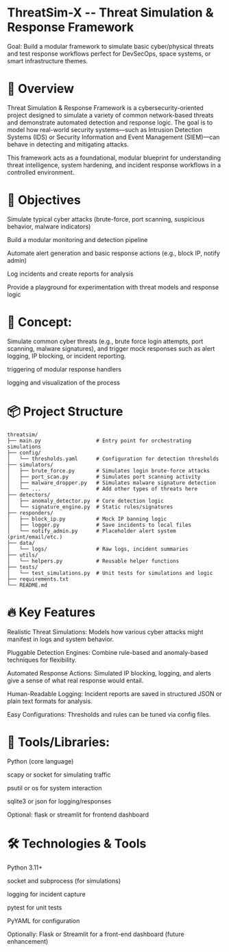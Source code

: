 # ThreatSim-X -- Threat Simulation & Response Framework
Goal: Build a modular framework to simulate basic cyber/physical threats and test response workflows perfect for DevSecOps, space systems, or smart infrastructure themes.

# 🚀 Overview

Threat Simulation & Response Framework is a cybersecurity-oriented project designed to simulate a variety of common network-based threats and demonstrate automated detection and response logic. The goal is to model how real-world security systems—such as Intrusion Detection Systems (IDS) or Security Information and Event Management (SIEM)—can behave in detecting and mitigating attacks.

This framework acts as a foundational, modular blueprint for understanding threat intelligence, system hardening, and incident response workflows in a controlled environment.

# 🎯 Objectives

Simulate typical cyber attacks (brute-force, port scanning, suspicious behavior, malware indicators)

Build a modular monitoring and detection pipeline

Automate alert generation and basic response actions (e.g., block IP, notify admin)

Log incidents and create reports for analysis

Provide a playground for experimentation with threat models and response logic

# 🧠 Concept:

Simulate common cyber threats (e.g., brute force login attempts, port scanning, malware signatures), and trigger mock responses such as alert logging, IP blocking, or incident reporting.

triggering of modular response handlers

logging and visualization of the process

# 📦 Project Structure
```
threatsim/
├── main.py                  # Entry point for orchestrating simulations
├── config/                 
│   └── thresholds.yaml      # Configuration for detection thresholds
├── simulators/             
│   ├── brute_force.py       # Simulates login brute-force attacks
│   ├── port_scan.py         # Simulates port scanning activity
│   ├── malware_dropper.py   # Simulates malware signature detection
│   └── ...                  # Add other types of threats here
├── detectors/              
│   ├── anomaly_detector.py  # Core detection logic
│   └── signature_engine.py  # Static rules/signatures
├── responders/
│   ├── block_ip.py          # Mock IP banning logic
│   ├── logger.py            # Save incidents to local files
│   └── notify_admin.py      # Placeholder alert system (print/email/etc.)
├── data/
│   └── logs/                # Raw logs, incident summaries
├── utils/
│   └── helpers.py           # Reusable helper functions
├── tests/
│   └── test_simulations.py  # Unit tests for simulations and logic
├── requirements.txt
└── README.md
```
# 🔥 Key Features
Realistic Threat Simulations: Models how various cyber attacks might manifest in logs and system behavior.

Pluggable Detection Engines: Combine rule-based and anomaly-based techniques for flexibility.

Automated Response Actions: Simulated IP blocking, logging, and alerts give a sense of what real response would entail.

Human-Readable Logging: Incident reports are saved in structured JSON or plain text formats for analysis.

Easy Configurations: Thresholds and rules can be tuned via config files.

# 🔧 Tools/Libraries:

Python (core language)

scapy or socket for simulating traffic

psutil or os for system interaction

sqlite3 or json for logging/responses

Optional: flask or streamlit for frontend dashboard

# 🛠 Technologies & Tools
Python 3.11+

socket and subprocess (for simulations)

logging for incident capture

pytest for unit tests

PyYAML for configuration

Optionally: Flask or Streamlit for a front-end dashboard (future enhancement)
